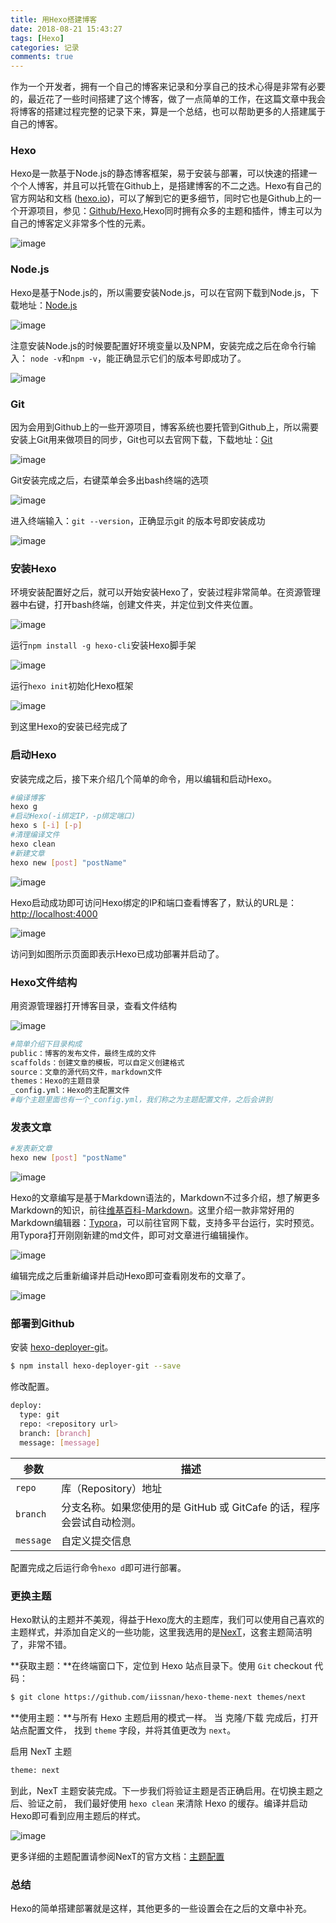 ```yaml
---
title: 用Hexo搭建博客
date: 2018-08-21 15:43:27
tags: [Hexo]
categories: 记录
comments: true
---
```


作为一个开发者，拥有一个自己的博客来记录和分享自己的技术心得是非常有必要的，最近花了一些时间搭建了这个博客，做了一点简单的工作，在这篇文章中我会将博客的搭建过程完整的记录下来，算是一个总结，也可以帮助更多的人搭建属于自己的博客。

<!--more-->

### Hexo

Hexo是一款基于Node.js的静态博客框架，易于安装与部署，可以快速的搭建一个个人博客，并且可以托管在Github上，是搭建博客的不二之选。Hexo有自己的官方网站和文档 ([hexo.io](https://hexo.io))，可以了解到它的更多细节，同时它也是Github上的一个开源项目，参见：[Github/Hexo](https://github.com/hexojs/hexo),Hexo同时拥有众多的主题和插件，博主可以为自己的博客定义非常多个性的元素。

![image](https://ws1.sinaimg.cn/large/005tkHc2gy1fzf5d8wfxcj30hu07aabf.jpg)

### Node.js

Hexo是基于Node.js的，所以需要安装Node.js，可以在官网下载到Node.js，下载地址：[Node.js](https://nodejs.org/zh-cn/download/)

![image](https://ws2.sinaimg.cn/large/005tkHc2gy1fzf5dazkvkj30xc0ke3zo.jpg)

注意安装Node.js的时候要配置好环境变量以及NPM，安装完成之后在命令行输入： `node -v`和`npm -v`，能正确显示它们的版本号即成功了。

![image](https://ws3.sinaimg.cn/large/005tkHc2gy1fzf5db5cbkj3072034dfl.jpg)

### Git

因为会用到Github上的一些开源项目，博客系统也要托管到Github上，所以需要安装上Git用来做项目的同步，Git也可以去官网下载，下载地址：[Git](https://git-scm.com/download)

![image](https://ws1.sinaimg.cn/large/005tkHc2gy1fzf5d8hjdjj30b40b4weq.jpg)

Git安装完成之后，右键菜单会多出bash终端的选项

![image](https://wx2.sinaimg.cn/large/005tkHc2gy1fzf5d8807gj306e0cb0t0.jpg)

进入终端输入：`git --version`，正确显示git 的版本号即安装成功

![image](https://ws3.sinaimg.cn/large/005tkHc2gy1fzf5d8mre8j30h603p0sq.jpg)

### 安装Hexo

环境安装配置好之后，就可以开始安装Hexo了，安装过程非常简单。在资源管理器中右键，打开bash终端，创建文件夹，并定位到文件夹位置。

![image](https://wx3.sinaimg.cn/large/005tkHc2gy1fzf5daljnlj30ca063q2x.jpg)



运行`npm install -g hexo-cli`安装Hexo脚手架

![image](https://ws3.sinaimg.cn/large/005tkHc2gy1fzf5dah33wj30xu08daan.jpg)

运行`hexo init`初始化Hexo框架

![image](https://ws3.sinaimg.cn/large/005tkHc2gy1fzf5da0widj30wl0ki40r.jpg)

到这里Hexo的安装已经完成了

### 启动Hexo

安装完成之后，接下来介绍几个简单的命令，用以编辑和启动Hexo。

```bash
#编译博客
hexo g
#启动Hexo(-i绑定IP，-p绑定端口)
hexo s [-i] [-p]
#清理编译文件
hexo clean
#新建文章
hexo new [post] "postName"
```

![image](https://ws1.sinaimg.cn/large/005tkHc2gy1fzf5da92xhj30pg0no0vc.jpg)

Hexo启动成功即可访问Hexo绑定的IP和端口查看博客了，默认的URL是：[http://localhost:4000](http://localhost:4000)

![image](https://ws2.sinaimg.cn/large/005tkHc2gy1fzf5d968q6j31170h0wjk.jpg)

访问到如图所示页面即表示Hexo已成功部署并启动了。

### Hexo文件结构

用资源管理器打开博客目录，查看文件结构

![image](https://ws4.sinaimg.cn/large/005tkHc2gy1fzf5d8d23zj306t07tjr9.jpg)



```bash
#简单介绍下目录构成
public：博客的发布文件，最终生成的文件
scaffolds：创建文章的模板，可以自定义创建格式
source：文章的源代码文件，markdown文件
themes：Hexo的主题目录
_config.yml：Hexo的主配置文件
#每个主题里面也有一个_config.yml，我们称之为主题配置文件，之后会讲到
```

### 发表文章

```bash
#发表新文章
hexo new [post] "postName"
```

![image](https://wx4.sinaimg.cn/large/005tkHc2gy1fzf5daoig5j30kv02uaa0.jpg)

Hexo的文章编写是基于Markdown语法的，Markdown不过多介绍，想了解更多Markdown的知识，前往[维基百科-Markdown](https://zh.wikipedia.org/wiki/Markdown)。这里介绍一款非常好用的Markdown编辑器：[Typora](https://typora.io/)，可以前往官网下载，支持多平台运行，实时预览。用Typora打开刚刚新建的md文件，即可对文章进行编辑操作。

![image](https://ws4.sinaimg.cn/large/005tkHc2gy1fzf5d8ptsvj30ix0cn749.jpg)

编辑完成之后重新编译并启动Hexo即可查看刚发布的文章了。

![image](https://ws2.sinaimg.cn/large/005tkHc2gy1fzf5d8ptsvj30ix0cn749.jpg)

### 部署到Github

安装 [hexo-deployer-git](https://github.com/hexojs/hexo-deployer-git)。

```bash
$ npm install hexo-deployer-git --save
```

修改配置。

```bash
deploy:
  type: git
  repo: <repository url>
  branch: [branch]
  message: [message]
```

| 参数      | 描述                                                         |
| --------- | ------------------------------------------------------------ |
| `repo`    | 库（Repository）地址                                         |
| `branch`  | 分支名称。如果您使用的是 GitHub 或 GitCafe 的话，程序会尝试自动检测。 |
| `message` | 自定义提交信息                                               |

配置完成之后运行命令`hexo d`即可进行部署。

### 更换主题

Hexo默认的主题并不美观，得益于Hexo庞大的主题库，我们可以使用自己喜欢的主题样式，并添加自定义的一些功能，这里我选用的是[NexT](https://theme-next.iissnan.com/)，这套主题简洁明了，非常不错。

**获取主题：**在终端窗口下，定位到 Hexo 站点目录下。使用 `Git` checkout 代码：

```bash
$ git clone https://github.com/iissnan/hexo-theme-next themes/next
```

**使用主题：**与所有 Hexo 主题启用的模式一样。 当 克隆/下载 完成后，打开 站点配置文件， 找到 `theme` 字段，并将其值更改为 `next`。

启用 NexT 主题

```xml
theme: next
```

到此，NexT 主题安装完成。下一步我们将验证主题是否正确启用。在切换主题之后、验证之前， 我们最好使用 `hexo clean` 来清除 Hexo 的缓存。编译并启动Hexo即可看到应用主题后的样式。

![image](https://ws1.sinaimg.cn/large/005tkHc2gy1fzf5das2kcj30pc0o7q3g.jpg)

更多详细的主题配置请参阅NexT的官方文档：[主题配置](https://theme-next.iissnan.com/theme-settings.html)

### 总结

Hexo的简单搭建部署就是这样，其他更多的一些设置会在之后的文章中补充。
